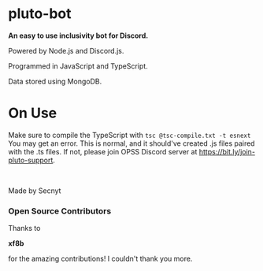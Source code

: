 # pluto-bot

**An easy to use inclusivity bot for Discord.**


Powered by Node.js and Discord.js.

Programmed in JavaScript and TypeScript.

Data stored using MongoDB.


# On Use #

Make sure to compile the TypeScript with
```tsc @tsc-compile.txt -t esnext```
You may get an error. This is normal, and it should've created .js files paired with the .ts files. If not, please join OPSS Discord server at https://bit.ly/join-pluto-support.

​
​
​
​

Made by Secnyt

### Open Source Contributors ###
Thanks to

**xf8b**

for the amazing contributions! I couldn't thank you more.